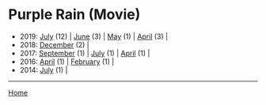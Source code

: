 # Purple Rain (Movie)

  * 2019: 
      [July](./purple-rain-movie-2019-07.md) (12) | 
      [June](./purple-rain-movie-2019-06.md) (3) | 
      [May](./purple-rain-movie-2019-05.md) (1) | 
      [April](./purple-rain-movie-2019-04.md) (3) | 
  * 2018: 
      [December](./purple-rain-movie-2018-12.md) (2) | 
  * 2017: 
      [September](./purple-rain-movie-2017-09.md) (1) | 
      [July](./purple-rain-movie-2017-07.md) (1) | 
      [April](./purple-rain-movie-2017-04.md) (1) | 
  * 2016: 
      [April](./purple-rain-movie-2016-04.md) (1) | 
      [February](./purple-rain-movie-2016-02.md) (1) | 
  * 2014: 
      [July](./purple-rain-movie-2014-07.md) (1) | 

----

[Home](../)
